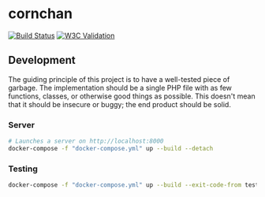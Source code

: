 # cornchan
[![Build Status](https://travis-ci.com/lurkshark/cornchan.svg?branch=master)](https://travis-ci.com/lurkshark/cornchan)
[![W3C Validation](https://img.shields.io/w3c-validation/html?targetUrl=https%3A%2F%2Fcornchan.org%2Fcorn%2F)](https://validator.nu/?doc=https%3A%2F%2Fcornchan.org%2Fcorn%2F)

## Development
The guiding principle of this project is to have a well-tested piece of garbage. The implementation should be a single PHP file with as few functions, classes, or otherwise good things as possible. This doesn't mean that it should be insecure or buggy; the end product should be solid.

### Server

```sh
# Launches a server on http://localhost:8000
docker-compose -f "docker-compose.yml" up --build --detach
```

### Testing

```sh
docker-compose -f "docker-compose.yml" up --build --exit-code-from test
```
